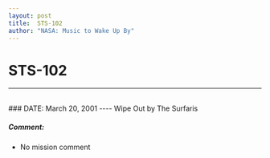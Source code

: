 ```yaml
---
layout: post
title:  STS-102
author: "NASA: Music to Wake Up By"
---
```


# STS-102
----
<br/>
### DATE: March 20, 2001
----
Wipe Out by The Surfaris

##### Comment:
* No mission comment
